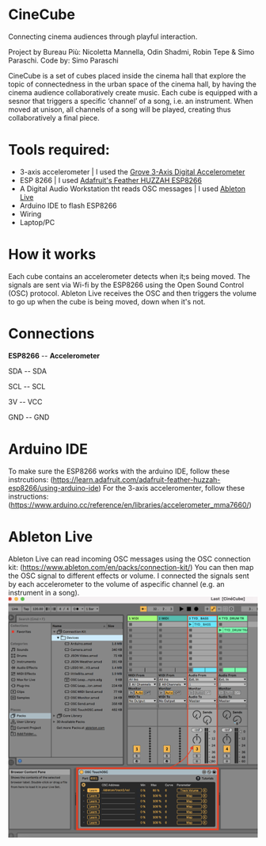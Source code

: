 # CineCube
Connecting cinema audiences through playful interaction.

Project by Bureau Più: Nicoletta Mannella, Odin Shadmi, Robin Tepe & Simo Paraschi. Code by: Simo Paraschi

CineCube is a set of cubes placed inside the cinema hall that explore the topic of connectedness in the urban space of the cinema hall, by having the cinema audience collaboratively create music. Each cube is equipped with a sesnor that triggers a specific ‘channel’ of a song, i.e. an instrument. When moved at unison, all channels of a song will be played, creating thus collaboratively a final piece.

# Tools required:

- 3-axis accelerometer | I used the [Grove 3-Axis Digital Accelerometer](https://wiki.seeedstudio.com/Grove-3-Axis_Digital_Accelerometer-1.5g/)
- ESP 8266 | I used [Adafruit's Feather HUZZAH ESP8266](https://learn.adafruit.com/adafruit-feather-huzzah-esp8266/overview)
- A Digital Audio Workstation tht reads OSC messages | I used [Ableton Live](https://www.ableton.com/en/live/what-is-live/)
- Arduino IDE to flash ESP8266
- Wiring
- Laptop/PC

# How it works
Each cube contains an accelerometer detects when it;s being moved. The signals are sent via Wi-fi by the ESP8266 using the Open Sound Control (OSC) protocol. Ableton Live receives the OSC and then triggers the volume to go up when the cube is being moved, down when it's not.

# Connections
**ESP8266**   --     **Accelerometer**

SDA         --       SDA

SCL         --       SCL

3V          --       VCC

GND         --       GND

# Arduino IDE
To make sure the ESP8266 works with the arduino IDE, follow these instrcutions: (https://learn.adafruit.com/adafruit-feather-huzzah-esp8266/using-arduino-ide)
For the 3-axis acceleromenter, follow these instructions: (https://www.arduino.cc/reference/en/libraries/accelerometer_mma7660/)

# Ableton Live
Ableton Live can read incoming OSC messages using the OSC connection kit: (https://www.ableton.com/en/packs/connection-kit/)
You can then map the OSC signal to different effects or volume. I connected the signals sent by each accelerometer to the volume of aspecific channel  (e.g. an instrument in a song).
![Ableton Live - OSC mapping](images/ableton.png)
